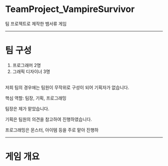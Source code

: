 
# TeamProject_VampireSurvivor
팀 프로젝트로 제작한 뱀서류 게임

---
# 팀 구성
1. 프로그래머 2명
2. 그래픽 디자이너 3명

<br>
  저희 팀의 경우에는 팀원이 무작위로 구성이 되어 기획자가 없습니다.
  
  핵심 역할: 팀장, 기획, 프로그래밍
  
  팀장은 제가 맡았습니다.
  
  기획은 팀원의 의견을 참고하여 진행하였습니다.
  
  프로그래밍은 몬스터, 아이템 등을 주로 맡아 진행하
  
---
# 게임 개요
